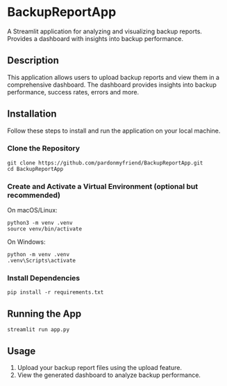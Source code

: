 # BackupReportApp
A Streamlit application for analyzing and visualizing backup reports. Provides a dashboard with insights into backup performance.

## Description

This application allows users to upload backup reports and view them in a comprehensive dashboard. The dashboard provides insights into backup performance, success rates, errors and more.

## Installation

Follow these steps to install and run the application on your local machine.

### Clone the Repository

```
git clone https://github.com/pardonmyfriend/BackupReportApp.git
cd BackupReportApp
```

### Create and Activate a Virtual Environment (optional but recommended)

On macOS/Linux:
```
python3 -m venv .venv
source venv/bin/activate
```

On Windows:
```
python -m venv .venv
.venv\Scripts\activate
```

### Install Dependencies
```
pip install -r requirements.txt
```

## Running the App
```
streamlit run app.py
```

## Usage

1. Upload your backup report files using the upload feature.
2. View the generated dashboard to analyze backup performance.

